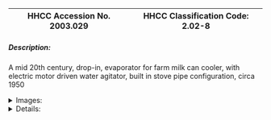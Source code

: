 | **HHCC Accession No. 2003.029** |**HHCC Classification Code:  2.02-8**|
| ----------- | ----------- |
##### Description:
A mid 20th century, drop-in, evaporator for farm milk can cooler, with electric motor driven water agitator, built in stove pipe configuration, circa 1950


<details>
	<summary>Images:</summary>
<div class="gallery gallery-wrapper--full" contenteditable="false" data-is-empty="false" data-translation="Add images" data-columns="6">
<figure class="gallery__item"><a href="#DOMAIN_NAME#gallery/2.02-8.jpg" data-size="512x768"><img src="#DOMAIN_NAME#gallery/2.02-8-thumbnail.jpg" alt=""></a></figure>
</div>
</details>


<details>
	<summary>Details:</summary>

##### Group:
2.02 Refrigerating and Air Conditioning Evaporators - Commercial

##### Make:
Believed to be Woods, Quelph Ontario
Delco motor, St Catharines Ont.

##### Manufacturer:
Possibly  Woods Co, Quelph Ontario, manufacturer and supplier of farm equipment 
McKinnon Industries, St Catharines Ont.

##### Model:
Delco motor, Model M2572A2,

##### Serial No.:
Delco motor serial 6-7-50

##### Size:
8x 9x 33'h

##### Weight:
50 lbs

##### Circa:
1950

##### Rating:
Exhibit, education and research quality exemplifying farm milk can cooling at mid century [20th] prior to disappearance of the farm milk can and the introduction of farm bulk milk cooling.

##### Patent Date/Number:


##### Provenance:
From York County (York Region) Ontario, once a rich agricultural hinterlands, attracting early settlement in the last years of the 18th century. Located on the north slopes of the Oak Ridges Moraine, within 20 miles of Toronto, the County would also attract early ex-urban development, to be come a wealthy market place for the emerging household and consumer technologies of the early and mid 20th century. 

This artifact was discovered in the 1950's in the used stock of T. H. Oliver, Refrigeration and Electric Sales and Service, Aurora, Ontario, an early worker in the field of agricultural, industrial and consumer technology.

##### Type and Design:
The evaporator, highly innovative for the period, was, in some ways, a state-of-the-art answer to challenge of manufacturing and marketing an inexpensive  'drop-in' cooler. It was designed for use in the new and replacement marketplace of the period. In the later it was intended to up-grade the traditional can milk cooler, typically consisting of a concrete tank full of water, cooled by block ice or by copper refrigerant piping run around the interior wall.

##### Construction:
Assembled in a 6' heavy gauge stove pipe casing, the evaporator consists of 17 coils of ' in, copper wound around the shaft of a sump-pump style water agitator. Fitted with a large suction line accumulator the evaporator was feed through a simple capillary line flow control.

Resting on top of the assembly, mounted on a 2 in. circular wooden in pine plug, is a ' HP split phase motor directly coupled to the pump shaft below, yielding a simple but often troublesome milk can cooler. The agitator pump bearings, water lubricated, were short lived, often resulting in a characteristic rattle that could be heard a quarter of a mile from the barn. The pump was prone to plugging up with foreign material reducing the cooling capacity and causing refrigeration system malfunction.

##### Material:


##### Special Features:


##### Accessories:


##### Capacities:


##### Performance Characteristics:


##### Operation:
Typically coupled to an air-cooled condensing unit in the milk house, the system would operate on an automatic thermostat, set to keep the water bath temperature just below 40 degrees F.  See for example artifact 4.02-20,  manufactured by Silver King Toronto.

##### Control and Regulation:


##### Targeted Market Segment:
New and replacement farm, can milk cooler market. Adored by farm equipment dealers it could be dropped into an existing milk cooler tank with a minimum of installation time and skills.

##### Consumer Acceptance:


##### Merchandising:


##### Market Price:


##### Technological Significance:
A special marker in time, the device represented a relatively low cost solution to simplify the farm milk can cooling process. Such innovations would be relatively short lived, however, with the introduction of farm bulk milk coolers in many areas in the early 1960's

##### Industrial Significance:


##### Socio-economic Significance:


##### Socio-cultural Significance:


##### Donor:
G. Leslie Oliver, The T. H. Oliver HVACR Collection

##### HHCC Storage Location:


##### Tracking:


##### Bibliographic References:


##### Notes:


##### Related Reports:

</details>
